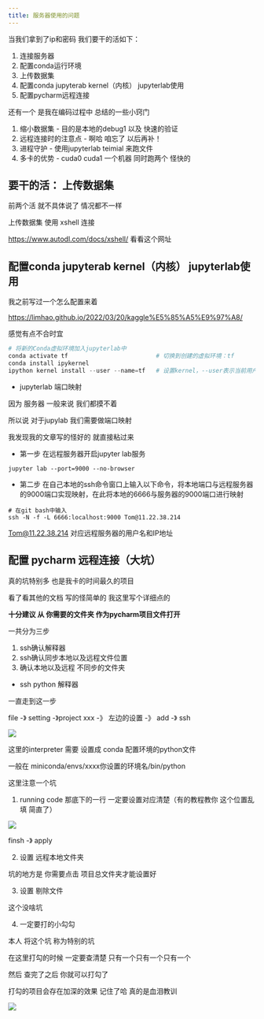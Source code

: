```yaml
---
title: 服务器使用的问题
---
```


当我们拿到了ip和密码 我们要干的活如下：

1. 连接服务器
2. 配置conda运行环境
3. 上传数据集
4. 配置conda jupyterab kernel（内核） jupyterlab使用
5. 配置pycharm远程连接

还有一个 是我在编码过程中 总结的一些小窍门

1. 缩小数据集 - 目的是本地的debug1 以及 快速的验证
2. 远程连接时的注意点 - 啊哈 咱忘了 以后再补！
3. 进程守护 - 使用jupyterlab teimial 来跑文件 
4. 多卡的优势 - cuda0 cuda1 一个机器 同时跑两个 怪快的

## 要干的活： 上传数据集

前两个活 就不具体说了 情况都不一样

上传数据集 使用 xshell 连接

https://www.autodl.com/docs/xshell/ 看看这个网址

## 配置conda jupyterab kernel（内核） jupyterlab使用

我之前写过一个怎么配置来着 

https://limhao.github.io/2022/03/20/kaggle%E5%85%A5%E9%97%A8/

感觉有点不合时宜

```python
# 将新的Conda虚拟环境加入jupyterlab中
conda activate tf                         # 切换到创建的虚拟环境：tf
conda install ipykernel
ipython kernel install --user --name=tf   # 设置kernel，--user表示当前用户，tf为虚拟环境名称
```

- jupyterlab  端口映射

因为 服务器 一般来说 我们都摸不着

所以说 对于jupylab 我们需要做端口映射

我发现我的文章写的怪好的 就直接粘过来

- 第一步 在远程服务器开启jupyter lab服务

```shell
jupyter lab --port=9000 --no-browser
```

- 第二步  在自己本地的ssh命令窗口上输入以下命令，将本地端口与远程服务器的9000端口实现映射，在此将本地的6666与服务器的9000端口进行映射 

```shell
# 在git bash中输入
ssh -N -f -L 6666:localhost:9000 Tom@11.22.38.214
```

Tom@11.22.38.214 对应远程服务器的用户名和IP地址

## 配置 pycharm 远程连接（大坑）

真的坑特别多 也是我卡的时间最久的项目

看了看其他的文档 写的怪简单的 我这里写个详细点的

**十分建议 从 你需要的文件夹 作为pycharm项目文件打开**

一共分为三步

1. ssh确认解释器
2. ssh确认同步本地以及远程文件位置
3. 确认本地以及远程 不同步的文件夹

- ssh python 解释器

一直走到这一步

file -》 setting -》project xxx -》 左边的设置 -》 add -》 ssh

![](https://pic.imgdb.cn/item/6375fe8516f2c2beb1371199.png)

这里的interpreter 需要 设置成 conda 配置环境的python文件

一般在 miniconda/envs/xxxx你设置的环境名/bin/python

这里注意一个坑 

1. running code 那底下的一行 一定要设置对应清楚（有的教程教你 这个位置乱填 简直了）

![](https://pic.imgdb.cn/item/6375fe8516f2c2beb137119d.png)

finsh -》 apply

2. 设置 远程本地文件夹

坑的地方是 你需要点击 项目总文件夹才能设置好

3. 设置 剔除文件

这个没啥坑

4. 一定要打的小勾勾

本人 将这个坑 称为特别的坑

在这里打勾的时候 一定要查清楚 只有一个只有一个只有一个

然后 查完了之后 你就可以打勾了

打勾的项目会存在加深的效果 记住了哈 真的是血泪教训

![](https://pic.imgdb.cn/item/6375fe8516f2c2beb13711a3.png)